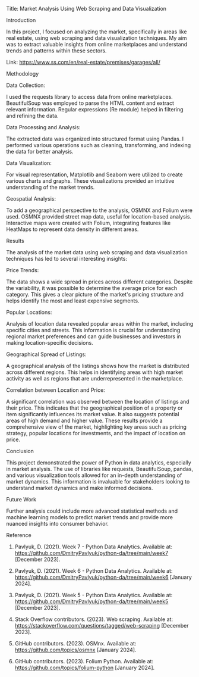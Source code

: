 Title: Market Analysis Using Web Scraping and Data Visualization

Introduction

In this project, I focused on analyzing the market, specifically in areas like real estate, using web scraping and data visualization techniques. My aim was to extract valuable insights from online marketplaces and understand trends and patterns within these sectors.

Link: https://www.ss.com/en/real-estate/premises/garages/all/

Methodology

Data Collection:

I used the requests library to access data from online marketplaces. BeautifulSoup was employed to parse the HTML content and extract relevant information. Regular expressions (Re module) helped in filtering and refining the data.

Data Processing and Analysis:

The extracted data was organized into structured format using Pandas. I performed various operations such as cleaning, transforming, and indexing the data for better analysis.

Data Visualization:

For visual representation, Matplotlib and Seaborn were utilized to create various charts and graphs. These visualizations provided an intuitive understanding of the market trends.

Geospatial Analysis:

To add a geographical perspective to the analysis, OSMNX and Folium were used. OSMNX provided street map data, useful for location-based analysis. Interactive maps were created with Folium, integrating features like HeatMaps to represent data density in different areas.

Results

The analysis of the market data using web scraping and data visualization techniques has led to several interesting insights:

Price Trends:

The data shows a wide spread in prices across different categories. Despite the variability, it was possible to determine the average price for each category. This gives a clear picture of the market's pricing structure and helps identify the most and least expensive segments.

Popular Locations:

Analysis of location data revealed popular areas within the market, including specific cities and streets. This information is crucial for understanding regional market preferences and can guide businesses and investors in making location-specific decisions.

Geographical Spread of Listings:

A geographical analysis of the listings shows how the market is distributed across different regions. This helps in identifying areas with high market activity as well as regions that are underrepresented in the marketplace.

Correlation between Location and Price:

A significant correlation was observed between the location of listings and their price. This indicates that the geographical position of a property or item significantly influences its market value. It also suggests potential areas of high demand and higher value. These results provide a comprehensive view of the market, highlighting key areas such as pricing strategy, popular locations for investments, and the impact of location on price.

Conclusion

This project demonstrated the power of Python in data analytics, especially in market analysis. The use of libraries like requests, BeautifulSoup, pandas, and various visualization tools allowed for an in-depth understanding of market dynamics. This information is invaluable for stakeholders looking to understand market dynamics and make informed decisions.

Future Work

Further analysis could include more advanced statistical methods and machine learning models to predict market trends and provide more nuanced insights into consumer behavior.

Reference

1) Pavlyuk, D. (2021). Week 7 - Python Data Analytics. Available at: https://github.com/DmitryPavlyuk/python-da/tree/main/week7 [December 2023].

2) Pavlyuk, D. (2021). Week 6 - Python Data Analytics. Available at: https://github.com/DmitryPavlyuk/python-da/tree/main/week6 [January 2024].

3) Pavlyuk, D. (2021). Week 5 - Python Data Analytics. Available at: https://github.com/DmitryPavlyuk/python-da/tree/main/week5 [December 2023].

4) Stack Overflow contributors. (2023). Web scraping. Available at: https://stackoverflow.com/questions/tagged/web-scraping [December 2023].

5) GitHub contributors. (2023). OSMnx. Available at: https://github.com/topics/osmnx [January 2024].

6) GitHub contributors. (2023). Folium Python. Available at: https://github.com/topics/folium-python [January 2024].
